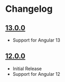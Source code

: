 # Changelog

## [13.0.0](https://github.com/ndraiman/ngx-amazing-time-picker/compare/v12.0.0...v13.0.0)

* Support for Angular 13

## [12.0.0](https://github.com/ndraiman/ngx-amazing-time-picker/tree/v12.0.0)

* Initial Release
* Support for Angular 12

